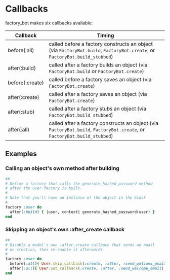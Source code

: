 # Callbacks

factory\_bot makes six callbacks available:

| Callback        | Timing                                                                                                                    |
| --------------- | ------------------------------------------------------------------------------------------------------------------------- |
| before(:all)    | called before a factory constructs an object (via `FactoryBot.build`, `FactoryBot.create`, or `FactoryBot.build_stubbed`) |
| after(:build)   | called after a factory builds an object (via `FactoryBot.build` or `FactoryBot.create`)                                   |
| before(:create) | called before a factory saves an object (via `FactoryBot.create`)                                                         |
| after(:create)  | called after a factory saves an object (via `FactoryBot.create`)                                                          |
| after(:stub)    | called after a factory stubs an object (via `FactoryBot.build_stubbed`)                                                   |
| after(:all)     | called after a factory constructs an object (via `FactoryBot.build`, `FactoryBot.create`, or `FactoryBot.build_stubbed`)  |


## Examples

### Calling an object's own method after building

```ruby
## 
# Define a factory that calls the generate_hashed_password method
# after the user factory is built.
#
# Note that you'll have an instance of the object in the block
#
factory :user do
  after(:build) { |user, context| generate_hashed_password(user) }
end
```

### Skipping an object's own :after_create callback

```ruby
##
# Disable a model's own :after_create callback that sends an email 
# on creation, then re-enable it afterwards
#
factory :user do
  before(:all){ User.skip_callback(:create, :after, :send_welcome_email) }
  after(:all){ User.set_callback(:create, :after, :send_welcome_email) }
end
```


